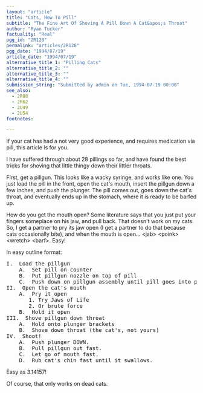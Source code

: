 ```yaml
---
layout: "article"
title: "Cats, How To Pill"
subtitle: "The Fine Art Of Shoving A Pill Down A Cat&apos;s Throat"
author: "Ryan Tucker"
factuality: "Real"
pgg_id: "2R128"
permalink: "articles/2R128"
pgg_date: "1994/07/19"
article_date: "1994/07/19"
alternative_title_1: "Pilling Cats"
alternative_title_2: ""
alternative_title_3: ""
alternative_title_4: ""
submission_string: "Submitted by admin on Tue, 1994-07-19 00:00"
see_also:
  - 2R80
  - 2R62
  - 2U49
  - 2U54
footnotes: 

---
```

<div>
<p>If your cat has had a not very good experience, and requires medication via pill, this article is for you.</p>
<p>I have suffered through about 28 pillings so far, and have found the best tricks for shoving that little thingy down their littler throats.</p>
<p>First, get a pillgun. This looks like a wacky syringe, and works like one. You just load the pill in the front, open the cat's mouth, insert the pillgun down a few inches, and push the plunger. The pill comes out, goes down the cat's throat, and eventually ends up in the stomach, where it is ready to be barfed up.</p>
<p>How do you get the mouth open? Some literature says that you just put your fingers someplace on his jaw, and pull back. That doesn't work on my cats. So, I get a partner to pry its jaw open (I get a partner to do that because cats occasionally bite), and when the mouth is open... &lt;jab&gt; &lt;poink&gt; &lt;wretch&gt; &lt;barf&gt;. Easy!</p>
<p>In easy outline format:</p>
<pre>
I.  Load the pillgun
    A.  Set pill on counter
    B.  Put pillgun nozzle on top of pill
    C.  Push down on pillgun assembly until pill goes into pillgun barrel
II.  Open the cat's mouth
    A.  Pry it open
       1. Try Jaws of Life
       2. Or brute force
    B.  Hold it open
III.  Shove pillgun down throat
    A.  Hold onto plunger brackets
    B.  Shove down throat (the cat's, not yours)
IV.  Shoot!
    A.  Push plunger DOWN.
    B.  Pull pillgun out fast.
    C.  Let go of mouth fast.
    D.  Rub cat's chin fast until it swallows.
</pre>
<p>Easy as 3.14157!</p>
<p>Of course, that only works on dead cats.</p>
</div>
